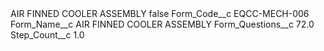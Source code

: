 <?xml version="1.0" encoding="UTF-8"?>
<CustomMetadata xmlns="http://soap.sforce.com/2006/04/metadata" xmlns:xsi="http://www.w3.org/2001/XMLSchema-instance" xmlns:xsd="http://www.w3.org/2001/XMLSchema">
    <label>AIR FINNED COOLER ASSEMBLY</label>
    <protected>false</protected>
    <values>
        <field>Form_Code__c</field>
        <value xsi:type="xsd:string">EQCC-MECH-006</value>
    </values>
    <values>
        <field>Form_Name__c</field>
        <value xsi:type="xsd:string">AIR FINNED COOLER ASSEMBLY</value>
    </values>
    <values>
        <field>Form_Questions__c</field>
        <value xsi:type="xsd:double">72.0</value>
    </values>
    <values>
        <field>Step_Count__c</field>
        <value xsi:type="xsd:double">1.0</value>
    </values>
</CustomMetadata>
